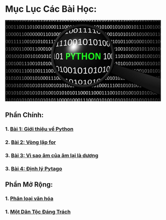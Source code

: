 # Mục Lục Các Bài Học:
![](images/background.jpg)
## Phần Chính:
### 1. [Bài 1: Giới thiệu về  Python](tutorial/1.md)
### 2. [Bài 2: Vòng lặp for](tutorial/2.md)
### 3. [Bài 3: Vì sao âm của âm lại là dương](tutorial/3.md)
### 3. [Bài 4: Định lý Pytago](tutorial/3.md)

## Phần Mở Rộng:
### 1. [Phân loại văn hóa](extends/plvh.md)
### 1. [Một Dân Tộc Đáng Trách](extends/mdtdt.md)